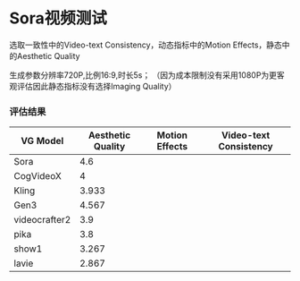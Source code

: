 # Sora视频测试

选取一致性中的Video-text Consistency，动态指标中的Motion Effects，静态中的Aesthetic Quality

生成参数分辨率720P,比例16:9,时长5s；
（因为成本限制没有采用1080P为更客观评估因此静态指标没有选择Imaging Quality）

### 评估结果

| VG Model      | Aesthetic Quality | Motion Effects | Video-text Consistency |
| ------------- | ----------------- | -------------- | ---------------------- |
| Sora          | 4.6               |                |                        |
| CogVideoX     | 4                 |                |                        |
| Kling         | 3.933             |                |                        |
| Gen3          | 4.567             |                |                        |
| videocrafter2 | 3.9               |                |                        |
| pika          | 3.8               |                |                        |
| show1         | 3.267             |                |                        |
| lavie         | 2.867             |                |                        |